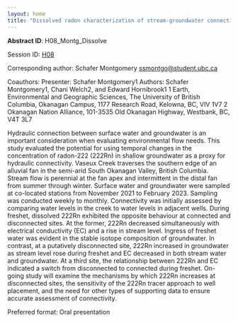 ```yaml
---
layout: home
title: "Dissolved radon characterization of stream-groundwater connectivity across an alluvial fan in the South Okanagan Valley, British Columbia"
---
```



**Abstract ID**: H08_Montg_Dissolve

Session ID: [H08](.)

Corresponding author: Schafer Montgomery <a href="mailto:ssmontgo@student.ubc.ca">ssmontgo@student.ubc.ca</a>

Coauthors: Presenter: 
 Schafer Montgomery1
 Authors:
 Schafer Montgomery1, Chani Welch2, and Edward Hornibrook1
 1 Earth, Environmental and Geographic Sciences, The University of British Columbia, Okanagan Campus, 1177 Research Road, Kelowna, BC, VIV 1V7 
 2 Okanagan Nation Alliance, 101-3535 Old Okanagan Highway, Westbank, BC, V4T 3L7 

Hydraulic connection between surface water and groundwater is an important consideration when evaluating environmental flow needs. This study evaluated the potential for using temporal changes in the concentration of radon-222 (222Rn) in shallow groundwater as a proxy for hydraulic connectivity. Vaseux Creek traverses the southern edge of an alluvial fan in the semi-arid South Okanagan Valley, British Columbia. Stream flow is perennial at the fan apex and intermittent in the distal fan from summer through winter. Surface water and groundwater were sampled at co-located stations from November 2021 to February 2023. Sampling was conducted weekly to monthly. Connectivity was initially assessed by comparing water levels in the creek to water levels in adjacent wells. During freshet, dissolved 222Rn exhibited the opposite behaviour at connected and disconnected sites. At the former, 222Rn decreased simultaneously with electrical conductivity (EC) and a rise in stream level. Ingress of freshet water was evident in the stable isotope composition of groundwater. In contrast, at a putatively disconnected site, 222Rn increased in groundwater as stream level rose during freshet and EC decreased in both stream water and groundwater. At a third site, the relationship between 222Rn and EC indicated a switch from disconnected to connected during freshet. On-going study will examine the mechanisms by which 222Rn increases at disconnected sites, the sensitivity of the 222Rn tracer approach to well placement, and the need for other types of supporting data to ensure accurate assessment of connectivity.

Preferred format: Oral presentation
